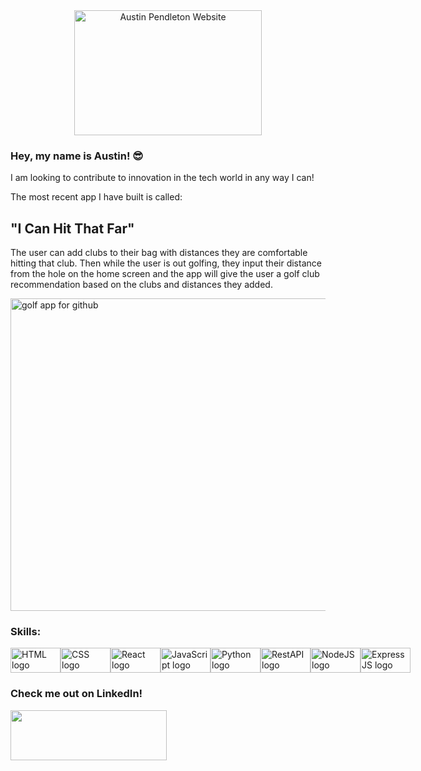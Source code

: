 <div style="text-align: center;">
    <a href="https://austinpendleton.com">
        <img src="https://github.com/austinpendleton/austinpendleton/assets/113260431/7962220b-9166-475e-809f-87602174b404" width="300" height="200" alt="Austin Pendleton Website">
    </a>
</div>



### Hey, my name is Austin! 😎

I am looking to contribute to innovation in the tech world in any way I can!

The most recent app I have built is called:

## "I Can Hit That Far"


The user can add clubs to their bag with distances they are comfortable hitting that club. Then while the user is out golfing, they input their distance from the hole on the home screen and the app will give the user a golf club recommendation based on the clubs and distances they added. 

<img width="1000" height="500" alt="golf app for github" src="https://github.com/austinpendleton/austinpendleton/assets/113260431/532ad66e-c82a-4116-b787-0871637cba77">



### Skills:

<div style="display: flex; justify-content: space-around; align-items: center; width: 100%;">
    <img src="https://img.shields.io/badge/-HTML5-E34F26?logo=html5&logoColor=fff&style=flat" alt="HTML logo" width="80" height="40">
    <img src="https://img.shields.io/badge/-CSS3-1572B6?logo=css3&logoColor=fff&style=flat" alt="CSS logo" width="80" height="40">
    <img src="https://img.shields.io/badge/-React-61DAFB?logo=react&logoColor=000&style=flat" alt="React logo" width="80" height="40">
    <img src="https://img.shields.io/badge/-JavaScript-F7DF1E?logo=javascript&logoColor=000&style=flat" alt="JavaScript logo" width="80" height="40">
    <img src="https://img.shields.io/badge/-Python-3776AB?logo=python&logoColor=fff&style=flat" alt="Python logo" width="80" height="40">
    <img src="https://img.shields.io/badge/-RestAPI-85EA2D?logo=swagger&logoColor=000&style=flat" alt="RestAPI logo" width="80" height="40">
    <img src="https://img.shields.io/badge/-NodeJS-339933?logo=nodedotjs&logoColor=fff&style=flat" alt="NodeJS logo" width="80" height="40">
    <img src="https://img.shields.io/badge/-ExpressJS-000000?logo=express&logoColor=fff&style=flat" alt="ExpressJS logo" width="80" height="40">
</div>





### Check me out on LinkedIn!

<a href="https://www.linkedin.com/in/austinp-tech/">
<img src="https://upload.wikimedia.org/wikipedia/commons/thumb/0/01/LinkedIn_Logo.svg/1280px-LinkedIn_Logo.svg.png" height="80" width="250"/>
</a>


